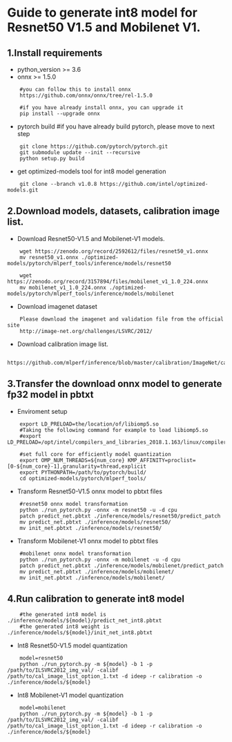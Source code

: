 # Guide to generate int8 model for Resnet50 V1.5 and Mobilenet V1.

## 1.Install requirements
- python_version >= 3.6
- onnx >= 1.5.0 
```  
    #you can follow this to install onnx 
    https://github.com/onnx/onnx/tree/rel-1.5.0
    
    #if you have already install onnx, you can upgrade it
    pip install --upgrade onnx
```
- pytorch build 
    #if you have already build pytorch, please move to next step

```
    git clone https://github.com/pytorch/pytorch.git 
    git submodule update --init --recursive
    python setup.py build
```

- get optimized-models tool for int8 model generation

```
    git clone --branch v1.0.8 https://github.com/intel/optimized-models.git
```

## 2.Download models, datasets, calibration image list.
- Download Resnet50-V1.5 and Mobilenet-V1 models. 

```
    wget https://zenodo.org/record/2592612/files/resnet50_v1.onnx
    mv resnet50_v1.onnx ./optimized-models/pytorch/mlperf_tools/inference/models/resnet50

    wget https://zenodo.org/record/3157894/files/mobilenet_v1_1.0_224.onnx
    mv mobilenet_v1_1.0_224.onnx ./optimized-models/pytorch/mlperf_tools/inference/models/mobilenet
```
 
- Download imagenet dataset

```
    Please download the imagenet and validation file from the official site
    http://image-net.org/challenges/LSVRC/2012/
```
 
- Download calibration image list.
 
```
    https://github.com/mlperf/inference/blob/master/calibration/ImageNet/cal_image_list_option_1.txt
```

## 3.Transfer the download onnx model to generate fp32 model in pbtxt 
- Enviroment setup
```
    export LD_PRELOAD=the/location/of/libiomp5.so      
    #Taking the following command for example to load libiomp5.so
    #export LD_PRELOAD=/opt/intel/compilers_and_libraries_2018.1.163/linux/compiler/lib/intel64/libiomp5.so
    
    #set full core for efficiently model quantization
    export OMP_NUM_THREADS=${num_core} KMP_AFFINITY=proclist=[0-${num_core}-1],granularity=thread,explicit
    export PYTHONPATH=/path/to/pytorch/build/
    cd optimized-models/pytorch/mlperf_tools/
```
- Transform Resnet50-V1.5  onnx model to pbtxt files
```    
    #resnet50 onnx model transformation
    python ./run_pytorch.py -onnx -m resnet50 -u -d cpu 
    patch predict_net.pbtxt ./inference/models/resnet50/predict_patch
    mv predict_net.pbtxt ./inference/models/resnet50/
    mv init_net.pbtxt ./inference/models/resnet50/ 
```
- Transform Mobilenet-V1 onnx model to pbtxt files
```
    #mobilenet onnx model transformation
    python ./run_pytorch.py -onnx -m mobilenet -u -d cpu 
    patch predict_net.pbtxt ./inference/models/mobilenet/predict_patch   
    mv predict_net.pbtxt ./inference/models/mobilenet/
    mv init_net.pbtxt ./inference/models/mobilenet/
```

## 4.Run calibration to generate int8 model

```
    #the generated int8 model is ./inference/models/${model}/predict_net_int8.pbtxt
    #the generated int8 weight is ./inference/models/${model}/init_net_int8.pbtxt
```
- Int8 Resnet50-V1.5 model quantization
```
    model=resnet50
    python ./run_pytorch.py -m ${model} -b 1 -p /path/to/ILSVRC2012_img_val/ -calibf /path/to/cal_image_list_option_1.txt -d ideep -r calibration -o ./inference/models/${model}
```
- Int8 Mobilenet-V1  model quantization
```
    model=mobilenet
    python ./run_pytorch.py -m ${model} -b 1 -p /path/to/ILSVRC2012_img_val/ -calibf /path/to/cal_image_list_option_1.txt -d ideep -r calibration -o ./inference/models/${model}
```

